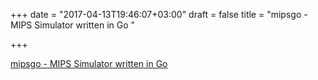 +++
date = "2017-04-13T19:46:07+03:00"
draft = false
title = "mipsgo - MIPS Simulator written in Go "

+++

<p><a href="https://t.co/DYAkk79c7R">mipsgo - MIPS Simulator written in Go </a></p>